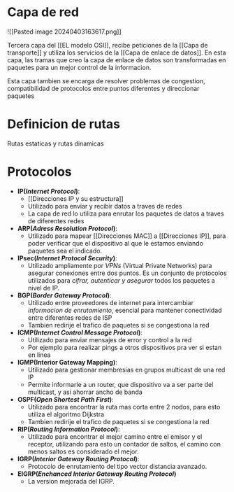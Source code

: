 # Capa de red

![[Pasted image 20240403163617.png]]

Tercera capa del [[EL modelo OSI]], recibe peticiones de la [[Capa de transporte]] y utiliza los servicios de la [[Capa de enlace de datos]]. En esta capa, las tramas que creo la capa de enlace de datos son transformadas en paquetes para un mejor control de la informacion.

Esta capa tambien se encarga de resolver problemas de congestion, compatibilidad de protocolos entre puntos diferentes y direccionar paquetes
# Definicion de rutas
Rutas estaticas y rutas dinamicas

# Protocolos
- **IP(*Internet Protocol*)**:
	- [[Direcciones IP y su estructura]]
	- Utilizado para enviar y recibir datos a traves de redes
	- La capa de red lo utiliza para enrutar los paquetes de datos a traves de diferentes redes
- **ARP(*Adress Resolution Protocol*)**:
	- Utilizado para mapear [[Direcciones MAC]] a [[Direcciones IP]], para poder verificar que el dispositivo al que le estamos enviando paquetes sea el indicado.
- **IPsec(*Internet Protocol Security*)**:
	- Utilizado ampliamente por *VPNs* (Virtual Private Networks) para asegurar conexiones entre dos puntos. Es un conjunto de protocolos utilizados para *cifrar, autenticar y asegurar* todos los paquetes a nivel de IP.
- **BGP(*Border Gateway Protocol*)**:
	- Utilizado entre proveedores de internet para intercambiar *informacion de enrutamiento*, esencial para mantener conectividad entre diferentes redes de ISP
	- Tambien redirije el trafico de paquetes si se congestiona la red
- **ICMP(*Internet Control Message Protocol*)**:
	- Utilizado para enviar mensajes de error y control a la red
	- Por ejemplo para realizar pings a otros dispositivos pra ver si estan en linea
- **IGMP(Interior Gateway Mapping)**:
	- Utilizado para gestionar membresias en grupos multicast de una red IP
	- Permite informarle a un router, que dispositivo va a ser parte del multicast, y asi ahorrar ancho de banda
- **OSPF(*Open Shortest Path First*)**:
	- Utilizado para encontrar la ruta mas corta entre 2 nodos, para esto utiliza el algoritmo Dijkstra
	- Tambien redirije el trafico de paquetes si se congestiona la red
- **RIP(*Routing Information Protocol*)**:
	- Utilizado para encontrar el mejor camino entre el emisor y el receptor, utilizando para esto un contador de saltos, el camino con menos saltos es considerado el mejor.
- **IGRP(*Interior Gateway Routing Protocol*)**:
	- Protocolo de enrutamiento del tipo vector distancia avanzado.
- **EIGRP(*Enchanced Interior Gateway Routing Protocol*)**
	- La version mejorada del IGRP.
